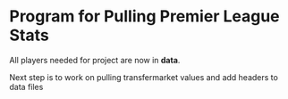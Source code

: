 # Program for Pulling Premier League Stats

All players needed for project are now in **data**.

Next step is to work on pulling transfermarket values and add headers to data files
